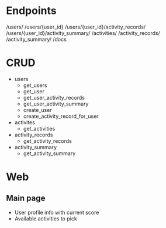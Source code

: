 # Endpoints
/users/
/users/{user_id}
/users/{user_id}/activity_records/
/users/{user_id}/activity_summary/
/activities/
/activity_records/
/activity_summary/
/docs

# CRUD
- users
  - get_users
  - get_user
  - get_user_activity_records
  - get_user_activity_summary
  - create_user
  - create_activity_record_for_user
- activites
  - get_activities
- activity_records
  - get_activity_records
- activity_summary
  - get_activity_summary

# Web

## Main page
- User profile info with current score
- Available activities to pick

 